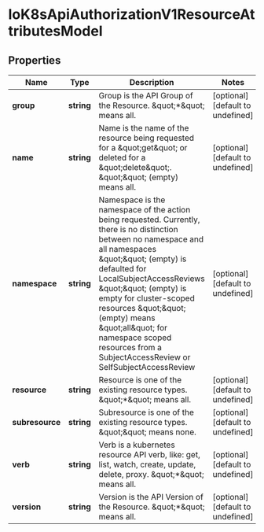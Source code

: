 # IoK8sApiAuthorizationV1ResourceAttributesModel

## Properties

Name | Type | Description | Notes
------------ | ------------- | ------------- | -------------
**group** | **string** | Group is the API Group of the Resource.  \&quot;*\&quot; means all. | [optional] [default to undefined]
**name** | **string** | Name is the name of the resource being requested for a \&quot;get\&quot; or deleted for a \&quot;delete\&quot;. \&quot;\&quot; (empty) means all. | [optional] [default to undefined]
**namespace** | **string** | Namespace is the namespace of the action being requested.  Currently, there is no distinction between no namespace and all namespaces \&quot;\&quot; (empty) is defaulted for LocalSubjectAccessReviews \&quot;\&quot; (empty) is empty for cluster-scoped resources \&quot;\&quot; (empty) means \&quot;all\&quot; for namespace scoped resources from a SubjectAccessReview or SelfSubjectAccessReview | [optional] [default to undefined]
**resource** | **string** | Resource is one of the existing resource types.  \&quot;*\&quot; means all. | [optional] [default to undefined]
**subresource** | **string** | Subresource is one of the existing resource types.  \&quot;\&quot; means none. | [optional] [default to undefined]
**verb** | **string** | Verb is a kubernetes resource API verb, like: get, list, watch, create, update, delete, proxy.  \&quot;*\&quot; means all. | [optional] [default to undefined]
**version** | **string** | Version is the API Version of the Resource.  \&quot;*\&quot; means all. | [optional] [default to undefined]



